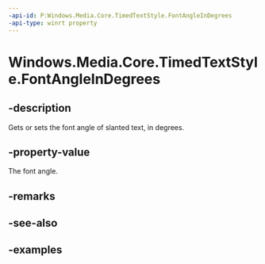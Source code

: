 ```yaml
---
-api-id: P:Windows.Media.Core.TimedTextStyle.FontAngleInDegrees
-api-type: winrt property
---
```


# Windows.Media.Core.TimedTextStyle.FontAngleInDegrees

<!--
public double FontAngleInDegrees { get; set; }
-->


## -description

Gets or sets the font angle of slanted text, in degrees.

## -property-value

The font angle.

## -remarks

## -see-also

## -examples


